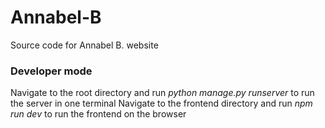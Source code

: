 # Annabel-B
Source code for Annabel B. website

### Developer mode
Navigate to the root directory and run _python manage.py runserver_ to run the server in one terminal
Navigate to the frontend directory and run _npm run dev_ to run the frontend on the browser 
